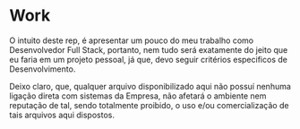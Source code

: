 # Work
O intuito deste rep, é apresentar um pouco do meu trabalho como Desenvolvedor Full Stack, portanto, nem tudo será exatamente do jeito que eu faria em um projeto pessoal, já que, devo seguir critérios especificos de Desenvolvimento.

Deixo claro, que, qualquer arquivo disponibilizado aqui não possuí nenhuma ligação direta com sistemas da Empresa, não afetará o ambiente nem reputação de tal, sendo totalmente proibido, o uso e/ou comercialização de tais arquivos aqui dispostos.
